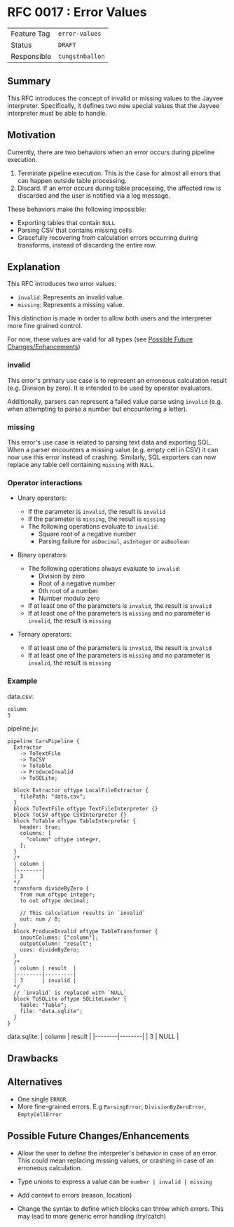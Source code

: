 <!--
SPDX-FileCopyrightText: 2025 Friedrich-Alexander-Universitat Erlangen-Nurnberg

SPDX-License-Identifier: AGPL-3.0-only
-->

# RFC 0017 : Error Values

| | |
|---|---|
| Feature Tag | `error-values` |
| Status | `DRAFT` | <!-- Possible values: DRAFT, DISCUSSION, ACCEPTED, REJECTED -->
| Responsible | `tungstnballon` |
<!--
  Status Overview:
  - DRAFT: The RFC is not ready for a review and currently under change. Feel free to already ask for feedback on the structure and contents at this stage.
  - DISCUSSION: The RFC is open for discussion. Usually, we open a PR to trigger discussions.
  - ACCEPTED: The RFC was accepted. Create issues to prepare implementation of the RFC.
  - REJECTED: The RFC was rejected. If another revision emerges, switch to status DRAFT.
-->

## Summary

This RFC introduces the concept of invalid or missing values to the Jayvee interpreter.
Specifically, it defines two new special values that the Jayvee interpreter must be able to handle.

## Motivation

Currently, there are two behaviors when an error occurs during pipeline
execution.
1. Terminate pipeline execution. This is the case for almost all errors that can
   happen outside table processing.
2. Discard. If an error occurs during table processing, the affected row is
   discarded and the user is notified via a log message.

These behaviors make the following impossible:
- Exporting tables that contain `NULL`
- Parsing CSV that contains missing cells
- Gracefully recovering from calculation errors occurring during transforms,
instead of discarding the entire row.

## Explanation

This RFC introduces two error values:
- `invalid`: Represents an invalid value.
- `missing`: Represents a missing value.

This distinction is made in order to allow both users and the interpreter more
fine grained control.

For now, these values are valid for all types (see
[Possible Future Changes/Enhancements](#possible-future-changesenhancements))

### invalid

This error's primary use case is to represent an erroneous calculation result
(e.g. Division by zero). It is intended to be used by operator evaluators.

Additionally, parsers can represent a failed value parse using `invalid` (e.g.
when attempting to parse a number but encountering a letter).

### missing

This error's use case is related to parsing text data and exporting SQL.
When a parser encounters a missing value (e.g. empty cell in CSV) it can now use
this error instead of crashing.
Similarly, SQL exporters can now replace any table cell containing `missing`
with `NULL`.

### Operator interactions

- Unary operators:
  - If the parameter is `invalid`, the result is `invalid`
  - If the parameter is `missing`, the result is `missing`
  - The following operations evaluate to `invalid`:
    - Square root of a negative number
    - Parsing failure for `asDecimal`, `asInteger` or `asBoolean`

- Binary operators:
  - The following operations always evaluate to `invalid`:
    - Division by zero
    - Root of a negative number
    - 0th root of a number
    - Number modulo zero
  - If at least one of the parameters is `invalid`, the result is `invalid`
  - If at least one of the parameters is `missing` and no parameter is `invalid`, the result is `missing`

- Ternary operators:
  - If at least one of the parameters is `invalid`, the result is `invalid`
  - If at least one of the parameters is `missing` and no parameter is `invalid`, the result is `missing`

### Example

data.csv:
```csv
column
3
```

pipeline.jv:
```
pipeline CarsPipeline {
  Extractor
    -> ToTextFile
    -> ToCSV
    -> ToTable
    -> ProduceInvalid
    -> ToSQLite;

  block Extractor oftype LocalFileExtractor {
    filePath: "data.csv";
  }
  block ToTextFile oftype TextFileInterpreter {}
  block ToCSV oftype CSVInterpreter {}
  block ToTable oftype TableInterpreter {
    header: true;
    columns: [
      "column" oftype integer,
    ];
  }
  /*
  | column |
  |--------|
  | 3      |
  */
  transform divideByZero {
    from num oftype integer;
    to out oftype decimal;

    // This calculation results in `invalid`
    out: num / 0;
  }
  block ProduceInvalid oftype TableTransformer {
    inputColumns: ["column"];
    outputColumn: "result";
    uses: divideByZero;
  }
  /*
  | column | result  |
  |--------|---------|
  | 3      | invalid |
  */
  // `invalid` is replaced with `NULL`
  block ToSQLite oftype SQLiteLoader {
    table: "Table";
    file: "data.sqlite";
  }
}
```

data.sqlite:
| column | result |
|--------|--------|
| 3      | NULL   |

## Drawbacks

<!-- TODO: (optional) Discuss the drawbacks of the proposed design. -->

## Alternatives

- One single `ERROR`.
- More fine-grained errors. E.g `ParsingError`, `DivisionByZeroError`,
`EmptyCellError`

## Possible Future Changes/Enhancements

- Allow the user to define the interpreter's behavior in case of an error. This
  could mean replacing missing values, or crashing in case of an erroneous
calculation.

- Type unions to express a value can be `number | invalid | missing`

- Add context to errors (reason, location)

- Change the syntax to define which blocks can throw which errors. This may lead
  to more generic error handling (try/catch)

